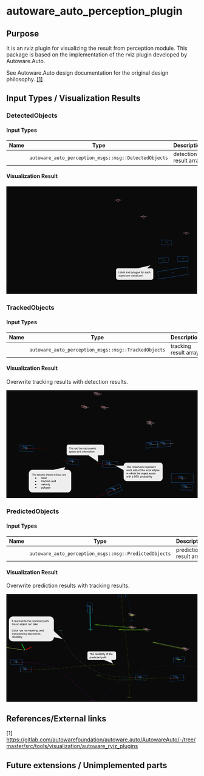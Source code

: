 # autoware_auto_perception_plugin

## Purpose

It is an rviz plugin for visualizing the result from perception module. This package is based on the implementation of the rviz plugin developed by Autoware.Auto.

See Autoware.Auto design documentation for the original design philosophy. [[1]](https://gitlab.com/autowarefoundation/autoware.auto/AutowareAuto/-/blob/master/src/tools/visualization/autoware_rviz_plugins)

<!-- Write the purpose of this package and briefly describe the features.

Example:
  {package_name} is a package for planning trajectories that can avoid obstacles.
  This feature consists of two steps: obstacle filtering and optimizing trajectory.
-->

## Input Types / Visualization Results

### DetectedObjects

#### Input Types

| Name | Type                                                  | Description            |
| ---- | ----------------------------------------------------- | ---------------------- |
|      | `autoware_auto_perception_msgs::msg::DetectedObjects` | detection result array |

#### Visualization Result

![](./images/detected-object-visualization-description.jpg)

### TrackedObjects

#### Input Types

| Name | Type                                                 | Description           |
| ---- | ---------------------------------------------------- | --------------------- |
|      | `autoware_auto_perception_msgs::msg::TrackedObjects` | tracking result array |

#### Visualization Result

Overwrite tracking results with detection results.

![](./images/tracked-object-visualization-description.jpg)

### PredictedObjects

#### Input Types

| Name | Type                                                   | Description             |
| ---- | ------------------------------------------------------ | ----------------------- |
|      | `autoware_auto_perception_msgs::msg::PredictedObjects` | prediction result array |

#### Visualization Result

Overwrite prediction results with tracking results.

![](./images/predicted-object-visualization-description.jpg)

## References/External links

[1] <https://gitlab.com/autowarefoundation/autoware.auto/AutowareAuto/-/tree/master/src/tools/visualization/autoware_rviz_plugins>

## Future extensions / Unimplemented parts
